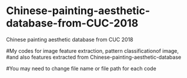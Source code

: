 # Chinese-painting-aesthetic-database-from-CUC-2018
Chinese painting aesthetic database from CUC 2018

#My codes for image feature extraction, pattern classificationof image, 
#and also features extracted from Chinese-painting-aesthetic-database

#You may need to change file name or file path for each code
